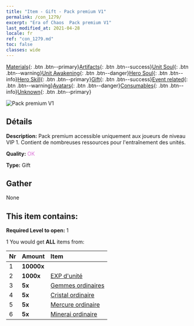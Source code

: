 ```yaml
---
title: "Item - Gift - Pack premium V1"
permalink: /con_1279/
excerpt: "Era of Chaos  Pack premium V1"
last_modified_at: 2021-04-28
locale: fr
ref: "con_1279.md"
toc: false
classes: wide
---
```

 [Materials](/ItemsFR/){: .btn .btn--primary}[Artifacts](/ItemsFR/Artifacts/){: .btn .btn--success}[Unit Soul](/ItemsFR/UnitSoul/){: .btn .btn--warning}[Unit Awakening](/ItemsFR/UnitAwakening/){: .btn .btn--danger}[Hero Soul](/ItemsFR/HeroSoul/){: .btn .btn--info}[Hero Skill](/ItemsFR/HeroSkill/){: .btn .btn--primary}[Gift](/ItemsFR/Gift/){: .btn .btn--success}[Event related](/ItemsFR/Events/){: .btn .btn--warning}[Avatars](/ItemsFR/Avatars/){: .btn .btn--danger}[Consumables](/ItemsFR/Consumables/){: .btn .btn--info}[Unknown](/ItemsFR/Unknown/){: .btn .btn--primary}

 ![Pack premium V1](/images/t/i_905001.png)

## Détails
 **Description:** Pack premium accessible uniquement aux joueurs de niveau VIP 1. Contient de nombreuses ressources pour l'entraînement des unités.

 **Quality:** <span style="color: #DA70D6">OK</span>

 **Type:** Gift

## Gather

  None

## This item contains:

 **Required Level to open:** 1

 1 You would get **ALL** items  from:

  | Nr | Amount |     Item    |
  |:---|:-------|:------------|
  | 1 |  **10000x** | <i class="fas fa-coins"/> |  | 
  | 2 |  **1000x** | [EXP d'unité](/ItemsFR/con_902/) |  | 
  | 3 |  **5x** | [Gemmes ordinaires](/ItemsFR/mat_10/) |  | 
  | 4 |  **5x** | [Cristal ordinaire](/ItemsFR/mat_11/) |  | 
  | 5 |  **5x** | [Mercure ordinaire](/ItemsFR/mat_8/) |  | 
  | 6 |  **5x** | [Minerai ordinaire](/ItemsFR/mat_6/) |  | 
